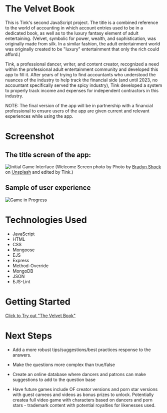 # The Velvet Book

This is Tink's second JavaScript project. The title is a combined reference to the world of accounting in which account entries used to be in a dedicated book, as well as to the luxury fantasy element of adult entertaining. (Velvet, symbolic for power, wealth, and sophistication, was originally made from silk. In a similar fashion, the adult entertainment world was originally created to be "luxury" entertainment that only the rich could afford.) 

Tink, a professional dancer, writer, and content creator, recognized a need within the professional adult entertainment community and developed this app to fill it. After years of trying to find accountants who understood the nuances of the industry to help track the financial side (and until 2023, no accountant specifically served the spicy industry), Tink developed a system to properly track income and expenses for independent contractors in this industry. 

NOTE: The final version of the app will be in partnership with a financial professional to ensure users of the app are given current and relevant experiences while using the app.

# Screenshot

## The title screen of the app:

<!-- Needs to be updated -->
![Initial Game Interface](<Image 4-29-25 at 3.45 PM.JPG>)
(Welcome Screen photo by Photo by <a href="https://unsplash.com/@bradynshock?utm_content=creditCopyText&utm_medium=referral&utm_source=unsplash">Bradyn Shock</a> on <a href="https://unsplash.com/photos/white-ceramic-mug-on-brown-wooden-table-r0KP1Ua9-A4?utm_content=creditCopyText&utm_medium=referral&utm_source=unsplash">Unsplash</a>
      and edited by Tink.)

## Sample of user experience 

<!-- Needs to be updated -->
![Game in Progress](<Game IP.jpeg>)

# Technologies Used

- JavaScript
- HTML
- CSS
- Mongoose
- EJS
- Express
- Method-Override
- MongoDB
- JSON
- EJS-Lint

# Getting Started

<!-- URL needs to be updated -->
[Click to Try out "The Velvet Book"](https://tinksdreamlife.github.io/quiz-patron-dancer/)

# Next Steps 

<!-- This whole section needs to be updated -->

- Add a more robust tips/suggestions/best practices response to the answers.

- Make the questions more complex than true/false

- Create an online database where dancers and patrons can make suggestions to add to the question base

- Have future games include OF creator versions and porn star versions with guest cameos and videos as bonus prizes to unlock. Potentially createa full video game with characters based on dancers and porn stars - trademark content with potential royalties for likenesses used. 